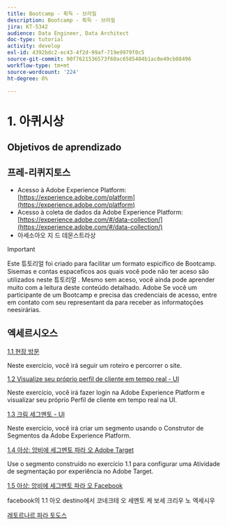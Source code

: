 ```yaml
---
title: Bootcamp - 획득 - 브라질
description: Bootcamp - 획득 - 브라질
jira: KT-5342
audience: Data Engineer, Data Architect
doc-type: tutorial
activity: develop
exl-id: 4392bdc2-ec43-4f2d-99af-719e9979f0c5
source-git-commit: 90f7621536573f60ac6585404b1ac0e49cb08496
workflow-type: tm+mt
source-wordcount: '224'
ht-degree: 0%

---
```


# 1. 아퀴시상

## Objetivos de aprendizado

## 프레-리퀴지토스

- Acesso à Adobe Experience Platform: [https://experience.adobe.com/platform](https://experience.adobe.com/platform)
- Acesso à coleta de dados da Adobe Experience Platform: [https://experience.adobe.com/#/data-collection/](https://experience.adobe.com/#/data-collection/)
- 아세소아오 지 드 데몬스트라상

>[!IMPORTANT]
>
>Este 튜토리얼 foi criado para facilitar um formato espicífico de Bootcamp. Sisemas e contas espaceficos aos quais você pode não ter aceso são utilizados neste 튜토리얼 . Mesmo sem aceso, você ainda pode aprender muito com a leitura deste conteúdo detalhado. Adobe Se você um participante de um Bootcamp e precisa das credenciais de acesso, entre em contato com seu representant da para receber as informatoções neesirárias.

## 엑세르시오스

[1.1 현장 방문](./ex1.md)

Neste exercício, você irá seguir um roteiro e percorrer o site.

[1.2 Visualize seu próprio perfil de cliente em tempo real - UI](./ex2.md)

Neste exercício, você irá fazer login na Adobe Experience Platform e visualizar seu próprio Perfil de cliente em tempo real na UI.

[1.3 크림 세그멘토 - UI](./ex3.md)

Neste exercício, você irá criar um segmento usando o Construtor de Segmentos da Adobe Experience Platform.

[1.4 아상: 앙비에 세그멘토 파라 오 Adobe Target](./ex4.md)

Use o segmento construído no exercício 1.1 para configurar uma Atividade de segmentação por experiência no Adobe Target.

[1.5 아상: 앙비에 세그멘토 파라 오 Facebook](./ex5.md)

facebook의 1.1 아오 destino에서 코네크테 오 세멘토 케 보세 크리우 노 엑세시우

[레토르나르 파라 토도스](../../overview.md)
